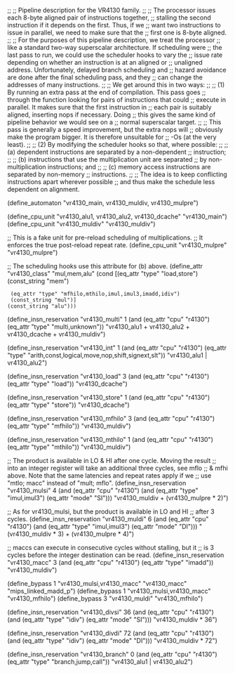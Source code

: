 ;;
;; Pipeline description for the VR4130 family.
;;
;; The processor issues each 8-byte aligned pair of instructions together,
;; stalling the second instruction if it depends on the first.  Thus, if we
;; want two instructions to issue in parallel, we need to make sure that the
;; first one is 8-byte aligned.
;;
;; For the purposes of this pipeline description, we treat the processor
;; like a standard two-way superscalar architecture.  If scheduling were
;; the last pass to run, we could use the scheduler hooks to vary the
;; issue rate depending on whether an instruction is at an aligned or
;; unaligned address.  Unfortunately, delayed branch scheduling and
;; hazard avoidance are done after the final scheduling pass, and they
;; can change the addresses of many instructions.
;;
;; We get around this in two ways:
;;
;;   (1) By running an extra pass at the end of compilation.  This pass goes
;;	 through the function looking for pairs of instructions that could
;;	 execute in parallel.  It makes sure that the first instruction in
;;	 each pair is suitably aligned, inserting nops if necessary.  Doing
;;	 this gives the same kind of pipeline behavior we would see on a
;;	 normal superscalar target.
;;
;;	 This pass is generally a speed improvement, but the extra nops will
;;	 obviously make the program bigger.  It is therefore unsuitable for
;;	 -Os (at the very least).
;;
;;   (2) By modifying the scheduler hooks so that, where possible:
;;
;;	 (a) dependent instructions are separated by a non-dependent
;;	     instruction;
;;
;;	 (b) instructions that use the multiplication unit are separated
;;	     by non-multiplication instructions; and
;;
;;	 (c) memory access instructions are separated by non-memory
;;	     instructions.
;;
;;	 The idea is to keep conflicting instructions apart wherever possible
;;	 and thus make the schedule less dependent on alignment.

(define_automaton "vr4130_main, vr4130_muldiv, vr4130_mulpre")

(define_cpu_unit "vr4130_alu1, vr4130_alu2, vr4130_dcache" "vr4130_main")
(define_cpu_unit "vr4130_muldiv" "vr4130_muldiv")

;; This is a fake unit for pre-reload scheduling of multiplications.
;; It enforces the true post-reload repeat rate.
(define_cpu_unit "vr4130_mulpre" "vr4130_mulpre")

;; The scheduling hooks use this attribute for (b) above.
(define_attr "vr4130_class" "mul,mem,alu"
  (cond [(eq_attr "type" "load,store")
	 (const_string "mem")

	 (eq_attr "type" "mfhilo,mthilo,imul,imul3,imadd,idiv")
	 (const_string "mul")]
	(const_string "alu")))

(define_insn_reservation "vr4130_multi" 1
  (and (eq_attr "cpu" "r4130")
       (eq_attr "type" "multi,unknown"))
  "vr4130_alu1 + vr4130_alu2 + vr4130_dcache + vr4130_muldiv")

(define_insn_reservation "vr4130_int" 1
  (and (eq_attr "cpu" "r4130")
       (eq_attr "type" "arith,const,logical,move,nop,shift,signext,slt"))
  "vr4130_alu1 | vr4130_alu2")

(define_insn_reservation "vr4130_load" 3
  (and (eq_attr "cpu" "r4130")
       (eq_attr "type" "load"))
  "vr4130_dcache")

(define_insn_reservation "vr4130_store" 1
  (and (eq_attr "cpu" "r4130")
       (eq_attr "type" "store"))
  "vr4130_dcache")

(define_insn_reservation "vr4130_mfhilo" 3
  (and (eq_attr "cpu" "r4130")
       (eq_attr "type" "mfhilo"))
  "vr4130_muldiv")

(define_insn_reservation "vr4130_mthilo" 1
  (and (eq_attr "cpu" "r4130")
       (eq_attr "type" "mthilo"))
  "vr4130_muldiv")

;; The product is available in LO & HI after one cycle.  Moving the result
;; into an integer register will take an additional three cycles, see mflo
;; & mfhi above.  Note that the same latencies and repeat rates apply if we
;; use "mtlo; macc" instead of "mult; mflo".
(define_insn_reservation "vr4130_mulsi" 4
  (and (eq_attr "cpu" "r4130")
       (and (eq_attr "type" "imul,imul3")
	    (eq_attr "mode" "SI")))
  "vr4130_muldiv + (vr4130_mulpre * 2)")

;; As for vr4130_mulsi, but the product is available in LO and HI
;; after 3 cycles.
(define_insn_reservation "vr4130_muldi" 6
  (and (eq_attr "cpu" "r4130")
       (and (eq_attr "type" "imul,imul3")
	    (eq_attr "mode" "DI")))
  "(vr4130_muldiv * 3) + (vr4130_mulpre * 4)")

;; maccs can execute in consecutive cycles without stalling, but it
;; is 3 cycles before the integer destination can be read.
(define_insn_reservation "vr4130_macc" 3
  (and (eq_attr "cpu" "r4130")
       (eq_attr "type" "imadd"))
  "vr4130_muldiv")

(define_bypass 1 "vr4130_mulsi,vr4130_macc" "vr4130_macc" "mips_linked_madd_p")
(define_bypass 1 "vr4130_mulsi,vr4130_macc" "vr4130_mfhilo")
(define_bypass 3 "vr4130_muldi" "vr4130_mfhilo")

(define_insn_reservation "vr4130_divsi" 36
  (and (eq_attr "cpu" "r4130")
       (and (eq_attr "type" "idiv")
	    (eq_attr "mode" "SI")))
  "vr4130_muldiv * 36")

(define_insn_reservation "vr4130_divdi" 72
  (and (eq_attr "cpu" "r4130")
       (and (eq_attr "type" "idiv")
	    (eq_attr "mode" "DI")))
  "vr4130_muldiv * 72")

(define_insn_reservation "vr4130_branch" 0
  (and (eq_attr "cpu" "r4130")
       (eq_attr "type" "branch,jump,call"))
  "vr4130_alu1 | vr4130_alu2")
